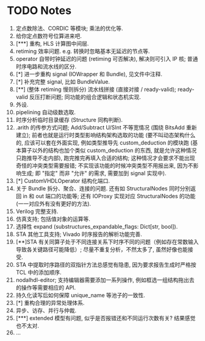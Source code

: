 # TODO Notes

1. 定点数除法、CORDIC 等模块; 乘法的优化等.
2. 给你定点数符号位算进来吧.
3. [***] 重构, HLS 计算图中间层.
4. retiming 效率问题. e.g. 转换时忽略基本无延迟的节点等.
5. operator 自带时钟延迟的问题 (retiming 可否解决), 解决则可引入 IP 核; 普通时序电路和流水线的区分.
6. [*] 进一步重构 signal (IOWrapper 和 Bundle), 见文件中注释.
7. [*] 补充完整 signal, 比如 BundleValue.
8. [**] (整体 retiming 慢则拆分) 流水线拼接 (直接对接 / ready-valid); ready-valid 反压打断问题; 同功能的组合逻辑和状态机实现.
9. 外设.
10. pipelining 自动级数选取.
11. 时序分析临时目录缓存 (Structure 同构判断).
12. .arith 的传参方式问题; Add/Subtract U/SInt 不等宽情况 (围绕 BitsAdd 重新建立); 前者也就是运行时类型影响结构架构选取的功能 (要不叫动态架构什么的, 应该可以套在外面实现, 例如类型推导先 custom_deduction 的模块跑 (基本算子以外的结构也加个类似 custom_deduction 的东西, 就是允许这种情况只跑推导不走内部), 跑完推完再填入合适的结构; 这种情况才会要求不能出现奇怪的冲突类型需要报错; 不实现该功能的时候冲突类型不用报出来, 因为不影响生成; 即 "指定" 而非 "允许" 的需求, 需要加到 signal 实现中).
13. [*] CustomVHDLOperator 结构化端口.
14. 关于 Bundle 拆分、聚合、连接的问题. 还有如 StructuralNodes 同时分别返回 in 和 out 端口的功能等; 还有 IOProxy 实现对应 StructuralNodes 的功能 (一一对应外有没有更好的方法).
15. Verilog 完整支持.
16. 仿真支持; 包括值对象的运算等.
17. 选择性 expand (substructures_expandable_flags: Dict[str, bool]).
18. STA 其他工具支持; Vivado 时序报告的解析功能完善.
19. [**]STA 有关同算子处于不同连接关系下时序不同的问题（例如存在常数输入导致各关键路径可能降低）; 尽量不重复分析，不然太多了, 虽然好像也能接受.
20. STA 中提取时序路径的双指针方法总感觉有隐患, 因为要求报告生成时严格按 TCL 中的添加顺序.
21. nodalhdl-editor; 支持编辑器需要添加一系列操作, 例如框选一组结构拖出去的操作等需要相应的 API.
22. 持久化读写后如何保障 unique_name 等池子的一致性.
23. [*] 重构合理的异常处理体系.
24. 异步、访存、并行与仲裁.
25. [***] extended 模型有问题, 似乎是否报错还和不同运行次数有关? 结果感觉也不太对.
26. ...

